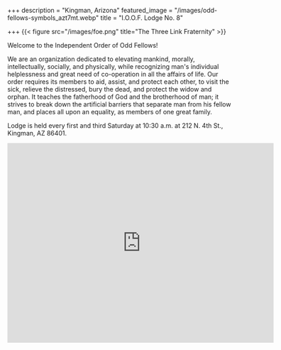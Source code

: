 +++
description = "Kingman, Arizona"
featured_image = "/images/odd-fellows-symbols_azt7mt.webp"
title = "I.O.O.F. Lodge No. 8"

+++
{{< figure src="/images/foe.png" title="The Three Link Fraternity" >}}

Welcome to the Independent Order of Odd Fellows!

We are an organization dedicated to elevating mankind, morally, intellectually, socially, and physically, while recognizing man's individual helplessness and great need of co-operation in all the affairs of life. Our order requires its members to aid, assist, and protect each other, to visit the sick, relieve the distressed, bury the dead, and protect the widow and orphan. It teaches the fatherhood of God and the brotherhood of man; it strives to break down the artificial barriers that separate man from his fellow man, and places all upon an equality, as members of one great family.

Lodge is held every first and third Saturday at 10:30 a.m. at 212 N. 4th St., Kingman, AZ 86401.

<iframe src="https://www.google.com/maps/embed?pb=!1m18!1m12!1m3!1d3260.652069090088!2d-114.05484538427707!3d35.190223480311865!2m3!1f0!2f0!3f0!3m2!1i1024!2i768!4f13.1!3m3!1m2!1s0x80cdde7932ac833d%3A0x71ee70a830fd9b17!2s212%20N%204th%20St%2C%20Kingman%2C%20AZ%2086401!5e0!3m2!1sen!2sus!4v1650581405849!5m2!1sen!2sus" width="600" height="450" style="border:0;" allowfullscreen="" loading="lazy" referrerpolicy="no-referrer-when-downgrade"></iframe>